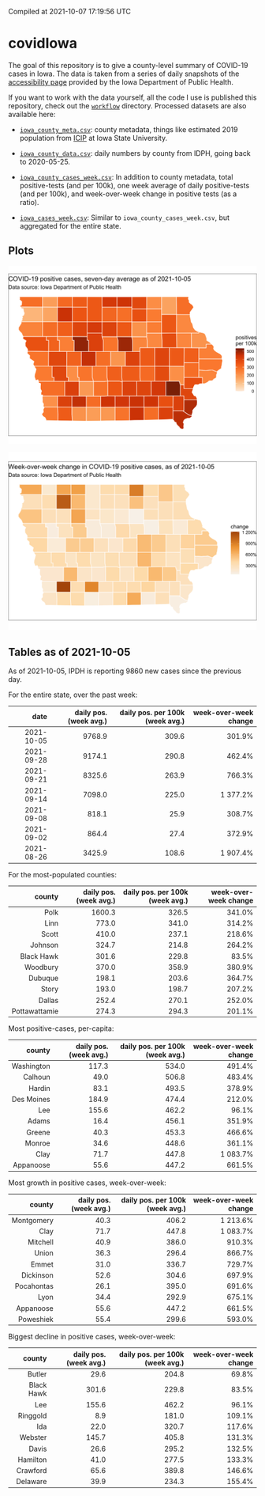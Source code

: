 Compiled at 2021-10-07 17:19:56 UTC

<!-- README.md is generated from README.Rmd. Please edit that file -->

# covidIowa

<!-- badges: start -->

<!-- badges: end -->

The goal of this repository is to give a county-level summary of
COVID-19 cases in Iowa. The data is taken from a series of daily
snapshots of the [accessibility
page](https://coronavirus.iowa.gov/pages/access) provided by the Iowa
Department of Public Health.

If you want to work with the data yourself, all the code I use is
published this repository, check out the [`workflow`](workflow)
directory. Processed datasets are also available here:

  - [`iowa_county_meta.csv`](https://raw.githubusercontent.com/ijlyttle/covidIowa/master/workflow/data/99-publish/iowa_county_meta.csv):
    county metadata, things like estimated 2019 population from
    [ICIP](https://www.icip.iastate.edu/tables/population/counties-estimates)
    at Iowa State University.

  - [`iowa_county_data.csv`](https://raw.githubusercontent.com/ijlyttle/covidIowa/master/workflow/data/99-publish/iowa_county_data.csv):
    daily numbers by county from IDPH, going back to 2020-05-25.

  - [`iowa_county_cases_week.csv`](https://raw.githubusercontent.com/ijlyttle/covidIowa/master/workflow/data/99-publish/iowa_county_data.csv):
    In addition to county metadata, total positive-tests (and per 100k),
    one week average of daily positive-tests (and per 100k), and
    week-over-week change in positive tests (as a ratio).

  - [`iowa_cases_week.csv`](https://raw.githubusercontent.com/ijlyttle/covidIowa/master/workflow/data/99-publish/iowa_cases_week.csv):
    Similar to `iowa_county_cases_week.csv`, but aggregated for the
    entire state.

## Plots

![](workflow/data/99-publish/iowa_cases.png)

![](workflow/data/99-publish/iowa_change.png)

## Tables as of 2021-10-05

As of 2021-10-05, IPDH is reporting 9860 new cases since the previous
day.

For the entire state, over the past week:

|       date | daily pos. (week avg.) | daily pos. per 100k (week avg.) | week-over-week change |
| ---------: | ---------------------: | ------------------------------: | --------------------: |
| 2021-10-05 |                 9768.9 |                           309.6 |                301.9% |
| 2021-09-28 |                 9174.1 |                           290.8 |                462.4% |
| 2021-09-21 |                 8325.6 |                           263.9 |                766.3% |
| 2021-09-14 |                 7098.0 |                           225.0 |              1 377.2% |
| 2021-09-08 |                  818.1 |                            25.9 |                308.7% |
| 2021-09-02 |                  864.4 |                            27.4 |                372.9% |
| 2021-08-26 |                 3425.9 |                           108.6 |              1 907.4% |

For the most-populated counties:

|        county | daily pos. (week avg.) | daily pos. per 100k (week avg.) | week-over-week change |
| ------------: | ---------------------: | ------------------------------: | --------------------: |
|          Polk |                 1600.3 |                           326.5 |                341.0% |
|          Linn |                  773.0 |                           341.0 |                314.2% |
|         Scott |                  410.0 |                           237.1 |                218.6% |
|       Johnson |                  324.7 |                           214.8 |                264.2% |
|    Black Hawk |                  301.6 |                           229.8 |                 83.5% |
|      Woodbury |                  370.0 |                           358.9 |                380.9% |
|       Dubuque |                  198.1 |                           203.6 |                364.7% |
|         Story |                  193.0 |                           198.7 |                207.2% |
|        Dallas |                  252.4 |                           270.1 |                252.0% |
| Pottawattamie |                  274.3 |                           294.3 |                201.1% |

Most positive-cases, per-capita:

|     county | daily pos. (week avg.) | daily pos. per 100k (week avg.) | week-over-week change |
| ---------: | ---------------------: | ------------------------------: | --------------------: |
| Washington |                  117.3 |                           534.0 |                491.4% |
|    Calhoun |                   49.0 |                           506.8 |                483.4% |
|     Hardin |                   83.1 |                           493.5 |                378.9% |
| Des Moines |                  184.9 |                           474.4 |                212.0% |
|        Lee |                  155.6 |                           462.2 |                 96.1% |
|      Adams |                   16.4 |                           456.1 |                351.9% |
|     Greene |                   40.3 |                           453.3 |                466.6% |
|     Monroe |                   34.6 |                           448.6 |                361.1% |
|       Clay |                   71.7 |                           447.8 |              1 083.7% |
|  Appanoose |                   55.6 |                           447.2 |                661.5% |

Most growth in positive cases, week-over-week:

|     county | daily pos. (week avg.) | daily pos. per 100k (week avg.) | week-over-week change |
| ---------: | ---------------------: | ------------------------------: | --------------------: |
| Montgomery |                   40.3 |                           406.2 |              1 213.6% |
|       Clay |                   71.7 |                           447.8 |              1 083.7% |
|   Mitchell |                   40.9 |                           386.0 |                910.3% |
|      Union |                   36.3 |                           296.4 |                866.7% |
|      Emmet |                   31.0 |                           336.7 |                729.7% |
|  Dickinson |                   52.6 |                           304.6 |                697.9% |
| Pocahontas |                   26.1 |                           395.0 |                691.6% |
|       Lyon |                   34.4 |                           292.9 |                675.1% |
|  Appanoose |                   55.6 |                           447.2 |                661.5% |
|  Poweshiek |                   55.4 |                           299.6 |                593.0% |

Biggest decline in positive cases, week-over-week:

|     county | daily pos. (week avg.) | daily pos. per 100k (week avg.) | week-over-week change |
| ---------: | ---------------------: | ------------------------------: | --------------------: |
|     Butler |                   29.6 |                           204.8 |                 69.8% |
| Black Hawk |                  301.6 |                           229.8 |                 83.5% |
|        Lee |                  155.6 |                           462.2 |                 96.1% |
|   Ringgold |                    8.9 |                           181.0 |                109.1% |
|        Ida |                   22.0 |                           320.7 |                117.6% |
|    Webster |                  145.7 |                           405.8 |                131.3% |
|      Davis |                   26.6 |                           295.2 |                132.5% |
|   Hamilton |                   41.0 |                           277.5 |                133.3% |
|   Crawford |                   65.6 |                           389.8 |                146.6% |
|   Delaware |                   39.9 |                           234.3 |                155.4% |
